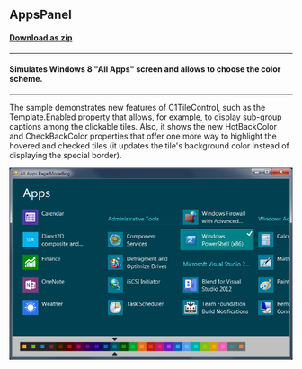 ## AppsPanel
#### [Download as zip](https://grapecity.github.io/DownGit/#/home?url=https://github.com/GrapeCity/ComponentOne-WinForms-Samples/tree/master/NetFramework\Tile\VB\AppsPanel)
____
#### Simulates Windows 8 "All Apps" screen and allows to choose the color scheme.
____
The sample demonstrates new features of C1TileControl, such as the Template.Enabled property that allows, for example, to display sub-group captions among the clickable tiles.
Also, it shows the new HotBackColor and CheckBackColor properties that offer one more way to highlight the hovered and checked tiles 
(it updates the tile's background color instead of displaying the special border).

![screenshot](screenshot.png)
